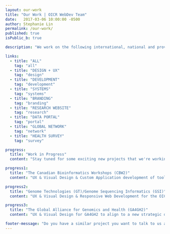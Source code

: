 ```yaml
---
layout: our-work
title: "Our Work | OICR WebDev Team"
date:   2017-03-06 10:00:00 -0500
author: Stephanie Lin
permalink: /our-work/
published: true
isPublic_b: true

description: "We work on the following international, national and provincial research websites, developing an extensive portfolio of user-friendly, informative and operational websites that support and communicate OICR's research objectives."

links:
  - title: "ALL"
    tag: "all"
  - title: "DESIGN + UX"
    tag: "design"
  - title: "DEVELOPMENT"
    tag: "development"
  - title: "SYSTEMS"
    tag: "systems"
  - title: "BRANDING"
    tag: "branding"
  - title: "RESEARCH WEBSITE"
    tag: "research"
  - title: "DATA PORTAL"
    tag: "portal"
  - title: "GLOBAL NETWORK"
    tag: "network"
  - title: "HEALTH SURVEY"
    tag: "survey"

progress:
  title: "Work in Progress"
  content: "Stay tuned for some exciting new projects that we're working on!"

progress1:
  title: "The Canadian Bioinformatics Workshops (CBW2)"
  content: "UX & Visual Design & Custom Application development of tools to facilitate the exchange of Bioinformatics Workshops and Jobs with Canadian researchers to enable employing new technologies and modern scientific approaches to research. Coming soon at bioinformatics.ca"

progress2:
  title: "Genome Technologies (GT)/Genome Sequencing Informatics (GSI)"
  content: "UX & Visual Design & Responsive Web Development for the OICR Research Teams performing Genomics and Bioinformatics in support of outreach and collaboration opportunities within Cancer Research.  Coming soon at genomics.oicr.on.ca "

progress3:
  title: "The Global Alliance for Genomics and Health (GA4GH2)"
  content: "UX & Visual Design for GA4GH2 to align to a new strategic direction and their new focus on output of standards and tools that meet the needs of key genomic data projects. Coming soon at ga4gh.org"

footer-message: "Do you have a similar project you want to talk to us about? "
---
```

